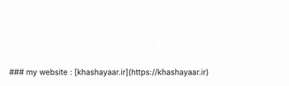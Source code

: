 <p style="color:white">
# :wave: Hollo everybody
### I am khashayar , an engineering student at  Tehran Kharazmi University , a web and web application developer
#### My skills : 
#### 🟠 html 
#### 🔵 css ( bootstrap )
#### 🟢 c# 
#### 🟣 php ( php-oop , php-mvc , wordpress ) 
#### 🟠 javascript & Jquery 
#### 🔵 python  
</p>
### my website : [khashayaar.ir](https://khashayaar.ir)

